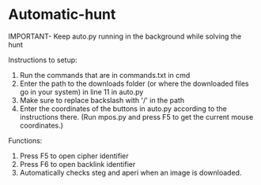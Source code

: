 # Automatic-hunt
IMPORTANT- Keep auto.py running in the background while solving the hunt

Instructions to setup:

  1) Run the commands that are in commands.txt in cmd
  2) Enter the path to the downloads folder (or where the downloaded files go in your system) in line 11 in auto.py
  3) Make sure to replace backslash with '/' in the path
  4) Enter the coordinates of the buttons in auto.py according to the instructions there.
  (Run mpos.py and press F5 to get the current mouse coordinates.)
  
Functions:

  1) Press F5 to open cipher identifier
  2) Press F6 to open backlink identifier
  3) Automatically checks steg and aperi when an image is downloaded.
